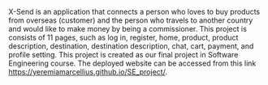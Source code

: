 X-Send is an application that connects a person who loves to buy products from overseas (customer) and the person who travels to another country and would like to make money by being a commissioner. This project is consists of 11 pages, such as log in, register, home, product, product description, destination, destination description, chat, cart, payment, and profile setting. This project is created as our final project in Software Engineering course. The deployed website can be accessed from this link https://yeremiamarcellius.github.io/SE_project/.
